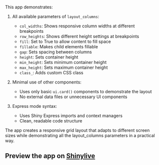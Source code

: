 This app demonstrates:

1. All available parameters of `layout_columns`:
   - `col_widths`: Shows responsive column widths at different breakpoints
   - `row_heights`: Shows different height settings at breakpoints
   - `fill`: Set to True to allow content to fill space
   - `fillable`: Makes child elements fillable
   - `gap`: Sets spacing between columns
   - `height`: Sets container height
   - `min_height`: Sets minimum container height
   - `max_height`: Sets maximum container height
   - `class_`: Adds custom CSS class

2. Minimal use of other components:
   - Uses only basic `ui.card()` components to demonstrate the layout
   - No external data files or unnecessary UI components

3. Express mode syntax:
   - Uses Shiny Express imports and context managers
   - Clean, readable code structure

The app creates a responsive grid layout that adapts to different screen sizes while demonstrating all the layout_columns parameters in a practical way.
## Preview the app on [Shinylive](https://shinylive.io/py/app/#h=0&code=NobwRAdghgtgpmAXAAjFADugdOgnmAGlQGMB7CAFzkqVQDMAnUmZAZwAsBLCXZTmdKQYVkDOFGIVOANzgAdCI2ZsuPLHAAe6Ma1Z8BQkd3QBXCkROciYiABM4DBQoDEyAMpwR6KAHM4yUnQpclYFSxxfOAB9QIpWAAopCgAbOABeOTAAGShcUjNkAGFSZJMYCD0AETgYUkyiOk5k5KgAI1S0gBUGEzgASicIVwBRDVh0VOQTVm4fZBa8syiyUvK9bwZYTwdQiAB3Tgp2Kc4sBfyKZZKyiviFZAfkFaiD2yPWNJB7x5-M1hhMih4gA2IjAvpEH6uADyEDYMCgzTYxDE1FYKAATMg4ABHEyIp7XNbfH4PTLJHyA5DxAAsRAAHH1ScgYXCWgw-MjURUUDTkFA7Mh6VMIIddj8AL4EEnIHwYDJgACMYgBhGZpNcAHEMMhWp49nBqITVhUZcQWroogqYLgALTnMyZKFFaYUZSFNxuJ4W3Z9RAy1wAMU4DFYIhWNxlByOJywxCgDFs8XYcE4PnYFAVAGYAAw59AaTJ+mU-cLxxNRFNQewMO5gQoJ2zIRVFkuPTKdLh6Th6MiUagiOhCJ6N5uZNsPAACNhrWCoGgoE+Q9joI8Tiqu-co8WLcPVPzEFBMDDhmUquGgME4xEJW8Hw-LTZbYEGzo8fabEfKUcOxzLjeTVN00zTJc3zQswF3fd-wrKsazrBtE2QDFWz3ZkOy7Phe3IKhKGQIcGDXJsUJfNDSWnahZ3nRcyJ+FciIxTdcIoHd-Vo9VD2PU8wHPS9r1vZj8IfUcSMGVwAEEIFII4HFEUg9gCVcvwqZBo2OWxODoOgHAHNhPCkCAfF2NTYwdS5lISM0SheTg3nYD4vnYskwH+KlaSIOlkBpCEHlZeFEWSLlDR5ZAs2xPECQspdyUpWh4izMEiCzJlfOQWF5gTTlWBRYL0VCxLQpFMUZSlGU5XQBVlRqccICgx4gxDMNjUjMiTJgpMUzTDMFQxPMCyLNjoNOR9K3EeDMkQpss1Q-cMJ7LCBN0giiNCmr9wouwHDnTQaP3ejHyzJiB1YpcD08LjkDPC9YH4vtBOWx9VtIgN3DgD9mu-Vrf1jR9AK6kCwF68CBqXdrRurBwENHGkZvVObu2wu8hMIx6YdI9aZy26il32xsaSO7c6v3B5OJPS6eOuq8bzupbhKQtHX3q5BOxDT8iQgH8Y3av7gJ6vqIKJ0kwbgyGJtHABWWH0LAFmEcWvCHoltb1Q2qidpxuAlMbcWCZYwX91J7jeJu6mcNplGlbAMAJQAXSAA)
